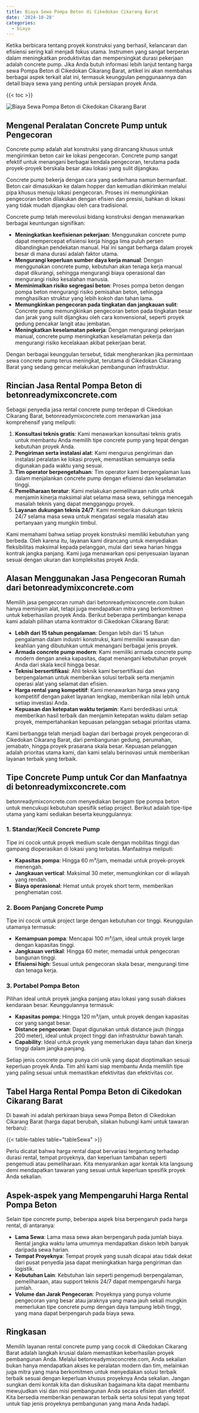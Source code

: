 ```yaml
---
title: Biaya Sewa Pompa Beton di Cikedokan Cikarang Barat
date: '2024-10-28'
categories:
  - biaya
---
```


Ketika berbicara tentang proyek konstruksi yang berhasil, kelancaran dan efisiensi sering kali menjadi fokus utama. Instrumen yang sangat berperan dalam meningkatkan produktivitas dan mempersingkat durasi pekerjaan adalah concrete pump. Jika Anda butuh informasi lebih lanjut tentang harga sewa Pompa Beton di Cikedokan Cikarang Barat, artikel ini akan membahas berbagai aspek terkait alat ini, termasuk keunggulan penggunaannya dan detail biaya sewa yang penting untuk persiapan proyek Anda.

{{< toc >}}

![Biaya Sewa Pompa Beton di Cikedokan Cikarang Barat](https://betoncor8.github.io/pump/concrete-pump%20(4).png)

## Mengenal Peralatan Concrete Pump untuk Pengecoran

Concrete pump adalah alat konstruksi yang dirancang khusus untuk mengirimkan beton cair ke lokasi pengecoran. Concrete pump sangat efektif untuk menangani berbagai kendala pengecoran, terutama pada proyek-proyek berskala besar atau lokasi yang sulit dijangkau.

Concrete pump bekerja dengan cara yang sederhana namun bermanfaat. Beton cair dimasukkan ke dalam hopper dan kemudian dikirimkan melalui pipa khusus menuju lokasi pengecoran. Proses ini memungkinkan pengecoran beton dilakukan dengan efisien dan presisi, bahkan di lokasi yang tidak mudah dijangkau oleh cara tradisional.

Concrete pump telah merevolusi bidang konstruksi dengan menawarkan berbagai keuntungan signifikan:

- **Meningkatkan keefisienan pekerjaan**: Menggunakan concrete pump dapat mempercepat efisiensi kerja hingga lima puluh persen dibandingkan pendekatan manual. Hal ini sangat berharga dalam proyek besar di mana durasi adalah faktor utama.
- **Mengurangi keperluan sumber daya kerja manual**: Dengan menggunakan concrete pump, kebutuhan akan tenaga kerja manual dapat dikurangi, sehingga mengurangi biaya operasional dan mengurangi risiko kesalahan manusia.
- **Meminimalkan risiko segregasi beton**: Proses pompa beton dengan pompa beton mengurangi risiko pemisahan beton, sehingga menghasilkan struktur yang lebih kokoh dan tahan lama.
- **Memungkinkan pengecoran pada tingkatan dan jangkauan sulit**: Concrete pump memungkinkan pengecoran beton pada tingkatan besar dan jarak yang sulit dijangkau oleh cara konvensional, seperti proyek gedung pencakar langit atau jembatan.
- **Meningkatkan keselamatan pekerja**: Dengan mengurangi pekerjaan manual, concrete pump meningkatkan keselamatan pekerja dan mengurangi risiko kecelakaan akibat pekerjaan berat.

Dengan berbagai keunggulan tersebut, tidak mengherankan jika permintaan sewa concrete pump terus meningkat, terutama di Cikedokan Cikarang Barat yang sedang gencar melakukan pembangunan infrastruktur.

## Rincian Jasa Rental Pompa Beton di betonreadymixconcrete.com

Sebagai penyedia jasa rental concrete pump terdepan di Cikedokan Cikarang Barat, betonreadymixconcrete.com menawarkan jasa komprehensif yang meliputi:

1. **Konsultasi teknis gratis**: Kami menawarkan konsultasi teknis gratis untuk membantu Anda memilih tipe concrete pump yang tepat dengan kebutuhan proyek Anda.
2. **Pengiriman serta instalasi alat**: Kami mengurus pengiriman dan instalasi peralatan ke lokasi proyek, memastikan semuanya sedia digunakan pada waktu yang sesuai.
3. **Tim operator berpengetahuan**: Tim operator kami berpengalaman luas dalam menjalankan concrete pump dengan efisiensi dan keselamatan tinggi.
4. **Pemeliharaan teratur**: Kami melakukan pemeliharaan rutin untuk menjamin kinerja maksimal alat selama masa sewa, sehingga mencegah masalah teknis yang dapat mengganggu proyek.
5. **Layanan dukungan teknis 24/7**: Kami memberikan dukungan teknis 24/7 selama masa sewa untuk mengatasi segala masalah atau pertanyaan yang mungkin timbul.

Kami memahami bahwa setiap proyek konstruksi memiliki kebutuhan yang berbeda. Oleh karena itu, layanan kami dirancang untuk menyediakan fleksibilitas maksimal kepada pelanggan, mulai dari sewa harian hingga kontrak jangka panjang. Kami juga menawarkan opsi penyesuaian layanan sesuai dengan ukuran dan kompleksitas proyek Anda.

## Alasan Menggunakan Jasa Pengecoran Rumah dari betonreadymixconcrete.com

Memilih jasa pengecoran rumah dari betonreadymixconcrete.com bukan hanya meminjam alat, tetapi juga mendapatkan mitra yang berkomitmen untuk keberhasilan proyek Anda. Berikut beberapa pertimbangan kenapa kami adalah pilihan utama kontraktor di Cikedokan Cikarang Barat:

- **Lebih dari 15 tahun pengalaman**: Dengan lebih dari 15 tahun pengalaman dalam industri konstruksi, kami memiliki wawasan dan keahlian yang dibutuhkan untuk menangani berbagai jenis proyek.
- **Armada concrete pump modern**: Kami memiliki armada concrete pump modern dengan aneka kapasitas, dapat menangani kebutuhan proyek Anda dari skala kecil hingga besar.
- **Teknisi bersertifikasi**: Ahli teknik kami bersertifikasi dan berpengalaman untuk memberikan solusi terbaik serta menjamin operasi alat yang selamat dan efisien.
- **Harga rental yang kompetitif**: Kami menawarkan harga sewa yang kompetitif dengan paket layanan lengkap, memberikan nilai lebih untuk setiap investasi Anda.
- **Kepuasan dan ketepatan waktu terjamin**: Kami berdedikasi untuk memberikan hasil terbaik dan menjamin ketepatan waktu dalam setiap proyek, mempertahankan kepuasan pelanggan sebagai prioritas utama.

Kami berbangga telah menjadi bagian dari berbagai proyek pengecoran di Cikedokan Cikarang Barat, dari pembangunan gedung, perumahan, jemabatn, hingga proyek prasarana skala besar. Kepuasan pelanggan adalah prioritas utama kami, dan kami selalu berinovasi untuk memberikan layanan terbaik yang terbaik.

## Tipe Concrete Pump untuk Cor dan Manfaatnya di betonreadymixconcrete.com

betonreadymixconcrete.com menyediakan beragam tipe pompa beton untuk mencukupi kebutuhan spesifik setiap project. Berikut adalah tipe-tipe utama yang kami sediakan beserta keunggulannya:

### 1\. Standar/Kecil Concrete Pump

Tipe ini cocok untuk proyek medium scale dengan mobilitas tinggi dan gampang dioperasikan di lokasi yang terbatas. Manfaatnya meliputi:

- **Kapasitas pompa**: Hingga 60 m³/jam, memadai untuk proyek-proyek menengah.
- **Jangkauan vertical**: Maksimal 30 meter, memungkinkan cor di wilayah yang rendah.
- **Biaya operasional**: Hemat untuk proyek short term, memberikan penghematan cost.

### 2\. Boom Panjang Concrete Pump

Tipe ini cocok untuk project large dengan kebutuhan cor tinggi. Keunggulan utamanya termasuk:

- **Kemampuan pompa**: Mencapai 100 m³/jam, ideal untuk proyek large dengan kapasitas tinggi.
- **Jangkauan vertikal**: Hingga 60 meter, memadai untuk pengecoran bangunan tinggi.
- **Efisiensi high**: Sesuai untuk pengecoran skala besar, mengurangi time dan tenaga kerja.

### 3\. Portabel Pompa Beton

Pilihan ideal untuk proyek jangka panjang atau lokasi yang susah diakses kendaraan besar. Keunggulannya termasuk:

- **Kapasitas pompa**: Hingga 120 m³/jam, untuk proyek dengan kapasitas cor yang sangat besar.
- **Distance pengecoran**: Dapat digunakan untuk distance jauh (hingga 200 meter), ideal untuk project tinggi dan infrastruktur bawah tanah.
- **Capability**: Ideal untuk proyek yang memerlukan daya tahan dan kinerja tinggi dalam jangka panjang.

Setiap jenis concrete pump punya ciri unik yang dapat dioptimalkan sesuai keperluan proyek Anda. Tim ahli kami siap membantu Anda memilih tipe yang paling sesuai untuk memastikan efektivitas dan efektivitas cor.

## Tabel Harga Rental Pompa Beton di Cikedokan Cikarang Barat

Di bawah ini adalah perkiraan biaya sewa Pompa Beton di Cikedokan Cikarang Barat (harga dapat berubah, silakan hubungi kami untuk tawaran terbaru):

{{< table-tables table="tableSewa" >}}

Perlu dicatat bahwa harga rental dapat bervariasi tergantung terhadap durasi rental, tempat proyeknya, dan keperluan tambahan seperti pengemudi atau pemeliharaan. Kita menyarankan agar kontak kita langsung demi mendapatkan tawaran yang sesuai untuk keperluan spesifik proyek Anda sekalian.

## Aspek-aspek yang Mempengaruhi Harga Rental Pompa Beton

Selain tipe concrete pump, beberapa aspek bisa berpengaruh pada harga rental, di antaranya:

- **Lama Sewa**: Lama masa sewa akan berpengaruh pada jumlah biaya. Rental jangka waktu lama umumnya mendapatkan diskon lebih banyak daripada sewa harian.
- **Tempat Proyeknya**: Tempat proyek yang susah dicapai atau tidak dekat dari pusat penyedia jasa dapat meningkatkan harga pengiriman dan logistik.
- **Kebutuhan Lain**: Kebutuhan lain seperti pengemudi berpengalaman, pemeliharaan, atau support teknis 24/7 dapat mempengaruhi harga jumlah.
- **Volume dan Jarak Pengecoran**: Proyeknya yang punya volume pengecoran yang besar atau jaraknya yang mana jauh sekali mungkin memerlukan tipe concrete pump dengan daya tampung lebih tinggi, yang mana dapat berpengaruh pada biaya sewa.

## Ringkasan

Memilih layanan rental concrete pump yang cocok di Cikedokan Cikarang Barat adalah langkah krusial dalam memastikan keberhasilan proyek pembangunan Anda. Melalui betonreadymixconcrete.com, Anda sekalian bukan hanya mendapatkan akses ke peralatan modern dan tim, melainkan juga mitra yang mana berkomitmen untuk menyediakan solusi terbaik terbaik sesuai dengan keperluan khusus proyeknya Anda sekalian. Jangan sungkan demi kontak kita dan diskusikan bagaimana kita dapat membantu mewujudkan visi dan misi pembangunan Anda secara efisien dan efektif. Kita bersedia memberikan penawaran terbaik serta solusi tepat yang tepat untuk tiap jenis proyeknya pembangunan yang mana Anda hadapi.
